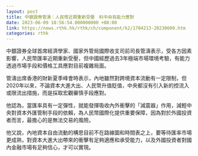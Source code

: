 ```yaml
---
layout: post
title: 中銀證券管濤：人民幣近期重新受壓　料中央有能力應對
date: 2023-06-09 18:56:54.000000000 +08:00
link: https://news.rthk.hk/rthk/ch/component/k2/1704213-20230609.htm
categories: rthk
---
```


中銀證券全球首席經濟學家、國家外管局國際收支司前司長管濤表示，受各方因素影響，人民幣匯率近期重新受壓，但中國經歷過去3年極端市場環境考驗，有能力透過市場手段和價格工具應對目前複雜局面。

管濤出席香港的財新夏季峰會時表示，內地雖然對跨境資本流動有一定限制，但2020年以來，不論資本大進大出、人民幣升值貶值，中央都沒有引入新的控流入或限流出措施，而是採取宏觀審慎手段應對。

他認為，當匯率具有一定彈性，就能發揮吸收內外衝擊的「減震器」作用，減輕中央對資本外匯管制手段的依賴，為人民幣國際化提供重要保障，因為對於外國投資者而言，最擔心的是無法交易的風險。

他又說，內地資本自由流動的構思目前不在路線圖和時間表之上，要等待匯率市場更成熟，對資本大進大出帶來的衝擊有足夠適應和承受能力，以及外國投資者對國內金融市場有足夠信心，才可以實現。
